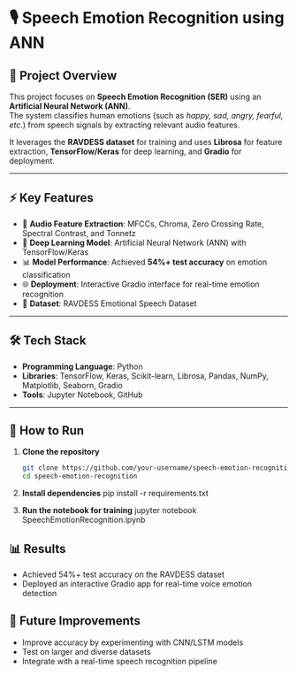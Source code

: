 # 🎙️ Speech Emotion Recognition using ANN  

## 📌 Project Overview  
This project focuses on **Speech Emotion Recognition (SER)** using an **Artificial Neural Network (ANN)**.  
The system classifies human emotions (such as *happy, sad, angry, fearful, etc.*) from speech signals by extracting relevant audio features.  

It leverages the **RAVDESS dataset** for training and uses **Librosa** for feature extraction, **TensorFlow/Keras** for deep learning, and **Gradio** for deployment.  

---

## ⚡ Key Features  
- 🎵 **Audio Feature Extraction**: MFCCs, Chroma, Zero Crossing Rate, Spectral Contrast, and Tonnetz  
- 🧠 **Deep Learning Model**: Artificial Neural Network (ANN) with TensorFlow/Keras  
- 📊 **Model Performance**: Achieved **54%+ test accuracy** on emotion classification  
- 🌐 **Deployment**: Interactive Gradio interface for real-time emotion recognition  
- 📂 **Dataset**: RAVDESS Emotional Speech Dataset  

---

## 🛠️ Tech Stack  
- **Programming Language**: Python  
- **Libraries**: TensorFlow, Keras, Scikit-learn, Librosa, Pandas, NumPy, Matplotlib, Seaborn, Gradio  
- **Tools**: Jupyter Notebook, GitHub  

---

## 🚀 How to Run  

1. **Clone the repository**  
   ```bash
   git clone https://github.com/your-username/speech-emotion-recognition.git
   cd speech-emotion-recognition

2. **Install dependencies** 
    pip install -r requirements.txt

3. **Run the notebook for training** 
    jupyter notebook SpeechEmotionRecognition.ipynb

## 📊 Results

- Achieved 54%+ test accuracy on the RAVDESS dataset
- Deployed an interactive Gradio app for real-time voice emotion detection

## 📌 Future Improvements

- Improve accuracy by experimenting with CNN/LSTM models
- Test on larger and diverse datasets
- Integrate with a real-time speech recognition pipeline 

